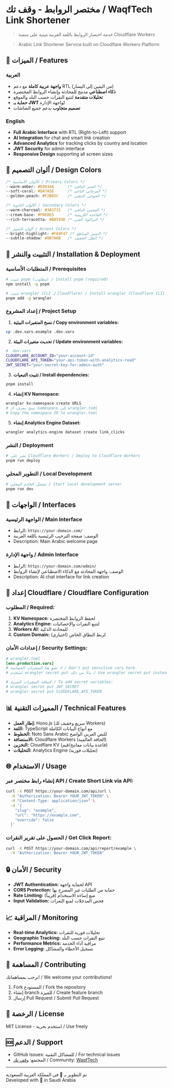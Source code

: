 # مختصر الروابط - وقف تك / WaqfTech Link Shortener

> خدمة اختصار الروابط باللغة العربية مبنية على منصة Cloudflare Workers

> Arabic Link Shortener Service built on Cloudflare Workers Platform

## 🌟 الميزات / Features

### العربية
- **واجهة عربية كاملة** مع دعم RTL (من اليمين إلى اليسار)
- **ذكاء اصطناعي** مدمج للمحادثة وإنشاء الروابط المختصرة
- **تحليلات متقدمة** لتتبع النقرات حسب البلد والموقع
- **حماية بـ JWT** لواجهة الإدارة
- **تصميم متجاوب** يدعم جميع الشاشات

### English
- **Full Arabic Interface** with RTL (Right-to-Left) support
- **AI Integration** for chat and smart link creation
- **Advanced Analytics** for tracking clicks by country and location
- **JWT Security** for admin interface
- **Responsive Design** supporting all screen sizes

## 🎨 ألوان التصميم / Design Colors

```css
/* الألوان الأساسية / Primary Colors */
--warm-amber: #E8934A      /* العنبر الدافئ */
--soft-coral: #D47A5E      /* المرجاني الناعم */
--golden-peach: #F2B85C    /* الخوخي الذهبي */

/* الألوان الثانوية / Secondary Colors */
--warm-charcoal: #3A3731   /* الفحمي الدافئ */
--cream-base: #F0EDE5      /* القاعدة الكريمية */
--rich-terracotta: #B8593D /* التراكوتا الغني */

/* ألوان التمييز / Accent Colors */
--bright-highlight: #FA9F47 /* التمييز الساطع */
--subtle-shadow: #8B7A6B   /* الظل الخفيف */
```

## 🚀 التثبيت والنشر / Installation & Deployment

### المتطلبات الأساسية / Prerequisites

```bash
# تثبيت pnpm (مطلوب) / Install pnpm (required)
npm install -g pnpm

# تثبيت wrangler (CLI لـ Cloudflare) / Install wrangler (Cloudflare CLI)  
pnpm add -g wrangler
```

### إعداد المشروع / Project Setup

1. **نسخ المتغيرات البيئية / Copy environment variables:**
```bash
cp .dev.vars.example .dev.vars
```

2. **تحديث متغيرات البيئة / Update environment variables:**
```bash
# .dev.vars
CLOUDFLARE_ACCOUNT_ID="your-account-id"
CLOUDFLARE_API_TOKEN="your-api-token-with-analytics-read"
JWT_SECRET="your-secret-key-for-admin-auth"
```

3. **تثبيت التبعيات / Install dependencies:**
```bash
pnpm install
```

4. **إنشاء KV Namespace:**
```bash
wrangler kv:namespace create URLS
# نسخ معرف الـ namespace إلى wrangler.toml
# Copy the namespace ID to wrangler.toml
```

5. **إنشاء Analytics Engine Dataset:**
```bash
wrangler analytics-engine dataset create link_clicks
```

### النشر / Deployment

```bash
# نشر على Cloudflare Workers / Deploy to Cloudflare Workers
pnpm run deploy
```

### التطوير المحلي / Local Development

```bash
# تشغيل الخادم المحلي / Start local development server
pnpm run dev
```

## 📱 الواجهات / Interfaces

### الواجهة الرئيسية / Main Interface
- الرابط: `https://your-domain.com/`
- الوصف: صفحة الترحيب الرئيسية باللغة العربية
- Description: Main Arabic welcome page

### واجهة الإدارة / Admin Interface  
- الرابط: `https://your-domain.com/admin/`
- الوصف: واجهة المحادثة مع الذكاء الاصطناعي لإنشاء الروابط
- Description: AI chat interface for link creation

## 🔧 إعداد Cloudflare / Cloudflare Configuration

### المطلوب / Required:

1. **KV Namespace:** لحفظ الروابط المختصرة
2. **Analytics Engine:** لتتبع النقرات والإحصائيات  
3. **Workers AI:** للمحادثة الذكية
4. **Custom Domain:** (اختياري) لربط النطاق الخاص

### إعدادات الأمان / Security Settings:

```toml
# wrangler.toml
[env.production.vars]
# لا تضع هنا المتغيرات الحساسة / Don't put sensitive vars here
# استخدم wrangler secret put بدلاً من ذلك / Use wrangler secret put instead

# لإضافة المتغيرات السرية / To add secret variables:
# wrangler secret put JWT_SECRET
# wrangler secret put CLOUDFLARE_API_TOKEN  
```

## 📊 المميزات التقنية / Technical Features

- **إطار العمل:** Hono.js (سريع وخفيف للـ Workers)
- **اللغة:** TypeScript مع أنواع البيانات الكاملة
- **الخطوط:** Noto Sans Arabic للنص العربي الواضح
- **الاستضافة:** Cloudflare Workers (الحافة العالمية)
- **التخزين:** Cloudflare KV (قاعدة بيانات مفاتيح/قيم)
- **التحليلات:** Analytics Engine (تحليلات فورية)

## 🌐 الاستخدام / Usage

### إنشاء رابط مختصر عبر API / Create Short Link via API:

```bash
curl -X POST https://your-domain.com/api/url \
  -H "Authorization: Bearer YOUR_JWT_TOKEN" \
  -H "Content-Type: application/json" \
  -d '{
    "slug": "example",
    "url": "https://example.com",
    "override": false
  }'
```

### الحصول على تقرير النقرات / Get Click Report:

```bash
curl -X POST https://your-domain.com/api/report/example \
  -H "Authorization: Bearer YOUR_JWT_TOKEN"
```

## 🔒 الأمان / Security

- **JWT Authentication:** لحماية واجهة API
- **CORS Protection:** حماية من الطلبات غير المصرح بها  
- **Rate Limiting:** (قريباً) منع إساءة الاستخدام
- **Input Validation:** فحص المدخلات لمنع الثغرات

## 📈 المراقبة / Monitoring

- **Real-time Analytics:** تحليلات فورية للنقرات
- **Geographic Tracking:** تتبع النقرات حسب البلد
- **Performance Metrics:** مراقبة أداء الخدمة
- **Error Logging:** تسجيل الأخطاء والمشاكل

## 🤝 المساهمة / Contributing

نرحب بمساهماتك! / We welcome your contributions!

1. Fork المستودع / Fork the repository
2. إنشاء branch للميزة / Create feature branch
3. إرسال Pull Request / Submit Pull Request

## 📄 الرخصة / License

MIT License - استخدم بحرية / Use freely

## 🆘 الدعم / Support

- GitHub Issues: للمشاكل التقنية / For technical issues
- المجتمع: [وقف تك](https://waqf.app) / Community: [WaqfTech](https://waqf.app)

---

تم التطوير بـ 🧡 في المملكة العربية السعودية  
Developed with 🧡 in Saudi Arabia
